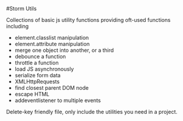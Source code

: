 #Storm Utils

Collections of basic js utility functions providing oft-used functions including
- element.classlist manipulation
- element.attribute manipulation
- merge one object into another, or a third
- debounce a function
- throttle a function
- load JS asynchronously
- serialize form data
- XMLHttpRequests
- find closest parent DOM node
- escape HTML
- addeventlistener to multiple events

Delete-key friendly file, only include the utilities you need in a project.